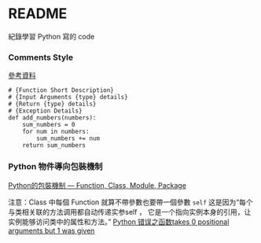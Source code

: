 # README #

紀錄學習 Python 寫的 code

### Comments Style ###

[參考資料](https://www.askpython.com/python/python-comments)

```
# {Function Short Description}
# {Input Arguments {type} details}
# {Return {type} details}
# {Exception Details}
def add_numbers(numbers):
    sum_numbers = 0
    for num in numbers:
        sum_numbers += num
    return sum_numbers
```

### Python 物件導向包裝機制 ###

[Python的包裝機制 — Function, Class, Module, Package](https://medium.com/%E5%AE%85%E7%94%B7%E9%9B%9C%E5%AD%B8%E7%AD%86%E8%A8%98/python%E7%9A%84%E5%8C%85%E8%A3%9D%E6%A9%9F%E5%88%B6-function-class-module-package-29bd8defb20e)

注意：Class 中每個 Function 就算不帶參數也要帶一個參數 `self`
这是因为“每个与类相关联的方法调用都自动传递实参self ， 它是一个指向实例本身的引用，让实例能够访问类中的属性和方法。”
[Python 错误之函数takes 0 positional arguments but 1 was given](https://blog.csdn.net/u014128608/article/details/78292852)